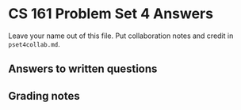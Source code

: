 CS 161 Problem Set 4 Answers
============================
Leave your name out of this file. Put collaboration notes and credit in
`pset4collab.md`.

Answers to written questions
----------------------------



Grading notes
-------------
